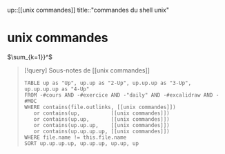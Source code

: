 up::[[unix commandes]]
title::"commandes du shell unix"
# unix commandes

$\sum_{k=1}}^$

> [!query] Sous-notes de [[unix commandes]]
> ```dataview
> TABLE up as "Up", up.up as "2-Up", up.up.up as "3-Up", up.up.up.up as "4-Up"
> FROM -#cours AND -#exercice AND -"daily" AND -#excalidraw AND -#MOC
> WHERE contains(file.outlinks, [[unix commandes]])
>    or contains(up,          [[unix commandes]])
>    or contains(up.up,       [[unix commandes]])
>    or contains(up.up.up,    [[unix commandes]])
>    or contains(up.up.up.up, [[unix commandes]])
> WHERE file.name != this.file.name
> SORT up.up.up.up, up.up.up, up.up, up
> ```

